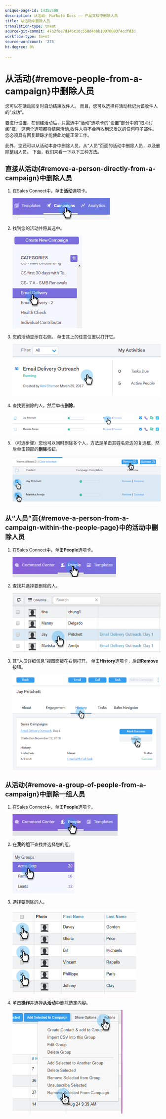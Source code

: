 ```yaml
---
unique-page-id: 14352608
description: 从活动- Marketo Docs —— 产品文档中删除人员
title: 从活动中删除人员
translation-type: tm+mt
source-git-commit: 47b2fee7d146c3dc558d4bbb10070683f4cdfd3d
workflow-type: tm+mt
source-wordcount: '278'
ht-degree: 0%

---
```



# 从活动{#remove-people-from-a-campaign}中删除人员

您可以在活动回复时自动结束收件人。 而且，您可以选择将活动标记为该收件人的“成功”。

要进行设置，在创建活动后，只需选中“活动”选项卡的“设置”部分中的“取消订阅”框。 这两个选项都将结束活动,收件人将不会再收到您发送的任何电子邮件。 您必须具有回复跟踪才能使此功能正常工作。

此外，您还可以从活动本身中删除人员，从“人员”页面的活动中删除人员，以及删除整组人员。 下面，我们来看一下以下三种方法。

## 直接从活动{#remove-a-person-directly-from-a-campaign}中删除人员

1. 在Sales Connect中，单击&#x200B;**活动**&#x200B;选项卡。

   ![](assets/one.png)

1. 找到您的活动并将其选中。

   ![](assets/two.png)

1. 您的活动显示在右侧。 单击其上的任意位置以打开它。

   ![](assets/three.png)

1. 查找要删除的人，然后单击&#x200B;**删除**。

   ![](assets/four.png)

1. （可选步骤）您也可以同时删除多个人，方法是单击其姓名旁边的复选框，然后单击顶部的&#x200B;**删除**&#x200B;按钮。

   ![](assets/five.png)

## 从“人员”页{#remove-a-person-from-a-campaign-within-the-people-page}中的活动中删除人员

1. 在Sales Connect中，单击&#x200B;**People**&#x200B;选项卡。

   ![](assets/one-a.png)

1. 查找并选择要删除的人。

   ![](assets/two-a.png)

1. 其“人员详细信息”视图面板在右侧打开。 单击&#x200B;**History**&#x200B;选项卡，后跟&#x200B;**Remove**&#x200B;按钮。

   ![](assets/three-a.png)

## 从活动{#remove-a-group-of-people-from-a-campaign}中删除一组人员

1. 在Sales Connect中，单击&#x200B;**People**&#x200B;选项卡。

   ![](assets/one-b.png)

1. 在&#x200B;**我的组**&#x200B;下查找并选择您的组。

   ![](assets/two-b.png)

1. 选择要删除的人。

   ![](assets/three-b.png)

1. 单击&#x200B;**操作**&#x200B;并选择&#x200B;**从活动**&#x200B;中删除选定内容。

   ![](assets/four-b.png)


